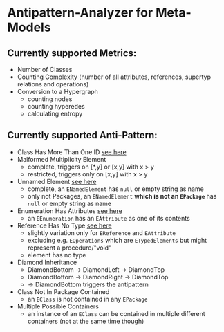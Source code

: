 # Antipattern-Analyzer for Meta-Models #

## Currently supported Metrics: ##
- Number of Classes
- Counting Complexity (number of all attributes, references, supertyp relations and operations)
- Conversion to a Hypergraph
  - counting nodes
  - counting hyperedes
  - calculating entropy

## Currently supported Anti-Pattern: ##
- Class Has More Than One ID [see here](https://sites.google.com/site/metamodelingantipatterns/catalog/mof/class-has-more-than-one-id)
- Malformed Multiplicity Element
  - complete, triggers on [*,y] or [x,y] with x > y 
  - restricted, triggers only on [x,y] with x > y 
- Unnamed Element [see here](https://sites.google.com/site/metamodelingantipatterns/catalog/mof/named-element-has-no-name)
  - complete, an `ENamedElement` has `null` or empty string as name
  - only not Packages, an `ENamedElement` **which is not an `EPackage`** has `null` or empty string as name
- Enumeration Has Attributes [see here](https://sites.google.com/site/metamodelingantipatterns/catalog/mof/enumeration-has-attributes)
  - an `EEnumeration` has an `EAttribute` as one of its contents
- Reference Has No Type [see here](https://sites.google.com/site/metamodelingantipatterns/catalog/mof/typed-element-has-no-type)
  - slightly variation only for `EReference` and `EAttribute`
  - excluding e.g. `EOperations` which are `ETypedElements` but might represent a procedure/"void" 
  - element has no type
- Diamond Inheritance
  - DiamondBottom -> DiamondLeft -> DiamondTop
  - DiamondBottom -> DiamondRight -> DiamondTop
  - -> DiamondBottom triggers the antipattern
- Class Not In Package Contained
  - an `EClass` is not contained in any `EPackage`
- Multiple Possible Containers
  - an instance of an `EClass` can be contained in multiple different containers (not at the same time though)
